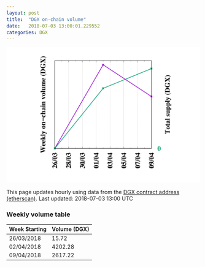 ```yaml
---
layout: post
title:  "DGX on-chain volume"
date:   2018-07-03 13:00:01.229552
categories: DGX
---
```


![DGX volume graph](dgxvolume_scripts/out.png)


This page updates hourly using data from the [DGX contract address (etherscan)](https://etherscan.io/token/0x4f3afec4e5a3f2a6a1a411def7d7dfe50ee057bf). Last updated:
2018-07-03 13:00 UTC

### Weekly volume table

Week Starting | Volume (DGX)
--- | ---
26/03/2018|15.72
02/04/2018|4202.28
09/04/2018|2617.22
